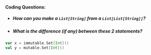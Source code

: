 #### Coding Questions:

* ##### How can you make a `List[String]` from a `List[List[String]]`?
* ##### What is the difference (if any) between these 2 statements?

```scala
var x = immutable.Set[Int]()
val y = mutable.Set[Int]()
```